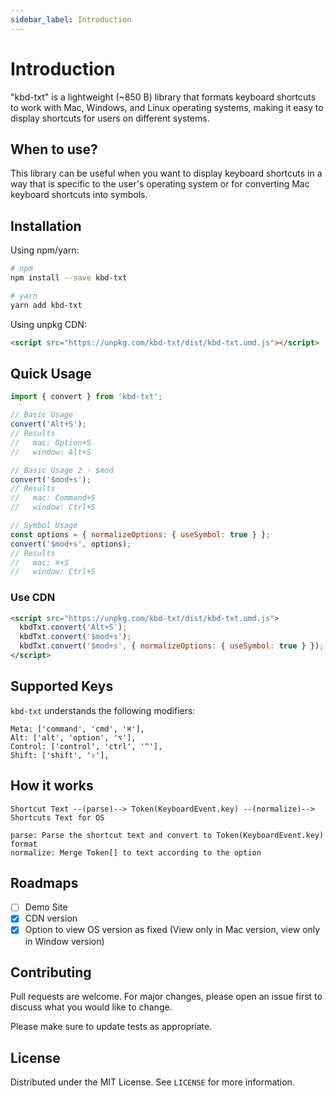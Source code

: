 ```yaml
---
sidebar_label: Introduction
---
```


# Introduction

"kbd-txt" is a lightweight (~850 B) library that formats keyboard shortcuts to work with Mac, Windows, and Linux operating systems, making it easy to display shortcuts for users on different systems.

## When to use?

This library can be useful when you want to display keyboard shortcuts in a way that is specific to the user's operating system or for converting Mac keyboard shortcuts into symbols.

## Installation

Using npm/yarn:

```bash
# npm
npm install --save kbd-txt

# yarn
yarn add kbd-txt
```

Using unpkg CDN:

```html
<script src="https://unpkg.com/kbd-txt/dist/kbd-txt.umd.js"></script>
```

## Quick Usage

```js
import { convert } from 'kbd-txt';

// Basic Usage
convert('Alt+S');
// Results
//   mac: Option+S
//   window: Alt+S

// Basic Usage 2 - $mod
convert('$mod+s');
// Results
//   mac: Command+S
//   window: Ctrl+S

// Symbol Usage
const options = { normalizeOptions: { useSymbol: true } };
convert('$mod+s', options);
// Results
//   mac: ⌘+S
//   window: Ctrl+S
```

### Use CDN

```html
<script src="https://unpkg.com/kbd-txt/dist/kbd-txt.umd.js">
  kbdTxt.convert('Alt+S');
  kbdTxt.convert('$mod+s');
  kbdTxt.convert('$mod+s', { normalizeOptions: { useSymbol: true } });
</script>
```

## Supported Keys

`kbd-txt` understands the following modifiers:

```
Meta: ['command', 'cmd', '⌘'],
Alt: ['alt', 'option', '⌥'],
Control: ['control', 'ctrl', '^'],
Shift: ['shift', '⇧'],
```

## How it works

```
Shortcut Text --(parse)--> Token(KeyboardEvent.key) --(normalize)--> Shortcuts Text for OS

parse: Parse the shortcut text and convert to Token(KeyboardEvent.key) format
normalize: Merge Token[] to text according to the option
```

## Roadmaps

- [ ] Demo Site
- [x] CDN version
- [x] Option to view OS version as fixed (View only in Mac version, view only in Window version)

## Contributing

Pull requests are welcome. For major changes, please open an issue first to discuss what you would like to change.

Please make sure to update tests as appropriate.

## License

Distributed under the MIT License. See `LICENSE` for more information.
